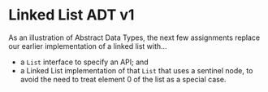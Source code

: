 # Linked List ADT v1

As an illustration of Abstract Data Types, the next few assignments
replace our earlier implementation of a linked list with...

* a `List` interface to specify an API; and 
* a Linked List implementation of that `List` that uses
  a sentinel node, to avoid the need to treat element 0 of 
  the list as a special case.